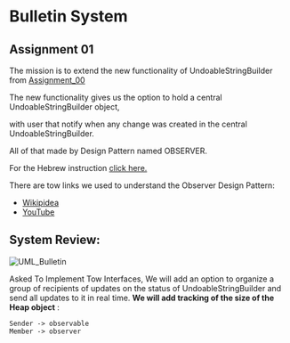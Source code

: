 # Bulletin System
 

## Assignment 01

The mission is to extend the new functionality of UndoableStringBuilder from [Assignment_00](https://github.com/SariSafe/OOP_HW_00_ARIEL)


The new functionality gives us the option to hold a central UndoableStringBuilder object,

with user that notify when any change was created in the central UndoableStringBuilder.

All of that made by Design Pattern named OBSERVER.

 


For the Hebrew instruction [click here.](https://github.com/SariSafe/OOP.Assignment1/blob/master/Matala1.pdf)

There are tow links we used to understand the Observer Design Pattern:

- [Wikipidea](https://en.wikipedia.org/wiki/Observer_pattern)
- [YouTube](https://www.youtube.com/watch?v=_BpmfnqjgzQ)

## System Review:
![UML_Bulletin](https://user-images.githubusercontent.com/98646866/209549218-75eac602-6b5e-47c9-a526-1eb6f593878c.png)

 
Asked To Implement Tow Interfaces, We will add an option to organize a group of recipients of updates on the status of
UndoableStringBuilder and send all updates to it in real time.
 **We will add tracking of the size of the Heap object** 
: 


````
Sender -> observable
Member -> observer 
````

